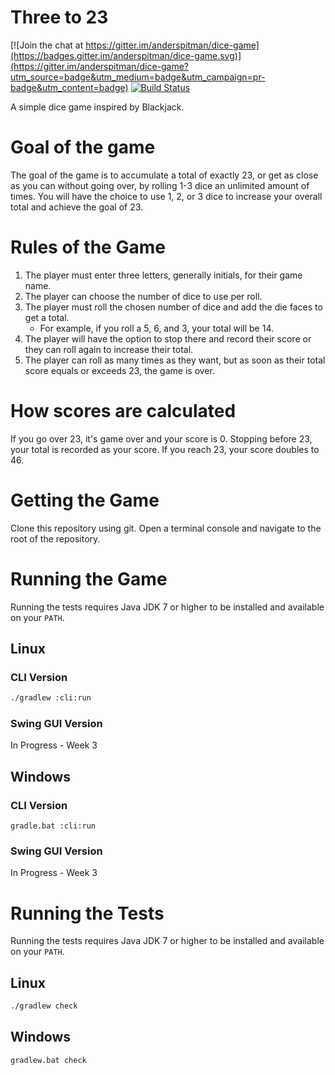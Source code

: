 # Three to 23

[![Join the chat at https://gitter.im/anderspitman/dice-game](https://badges.gitter.im/anderspitman/dice-game.svg)](https://gitter.im/anderspitman/dice-game?utm_source=badge&utm_medium=badge&utm_campaign=pr-badge&utm_content=badge)
[![Build Status](https://travis-ci.org/anderspitman/dice-game.svg?branch=master)](https://travis-ci.org/anderspitman/dice-game)

A simple dice game inspired by Blackjack.

# Goal of the game
The goal of the game is to accumulate a total of exactly 23, or get as close as you can without going over, by rolling 1-3 dice an unlimited amount of times. You will have the choice to use 1, 2, or 3 dice to increase your overall total and achieve the goal of 23.

# Rules of the Game
1.  The player must enter three letters, generally initials, for their game name.
2.  The player can choose the number of dice to use per roll.
3.  The player must roll the chosen number of dice and add the die faces to get a total.
    - For example, if you roll a 5, 6, and 3, your total will be 14.
4.  The player will have the option to stop there and record their score or they can roll again to increase their total.
5.  The player can roll as many times as they want, but as soon as their total score equals or exceeds 23, the game is over.

# How scores are calculated
If you go over 23, it's game over and your score is 0.
Stopping before 23, your total is recorded as your score.
If you reach 23, your score doubles to 46.

# Getting the Game

Clone this repository using git. Open a terminal console and navigate to the
root of the repository.

# Running the Game

Running the tests requires Java JDK 7 or higher to be installed and available
on your `PATH`.

## Linux

### CLI Version

```bash
./gradlew :cli:run
```

### Swing GUI Version

In Progress - Week 3

## Windows

### CLI Version

```
gradle.bat :cli:run
```

### Swing GUI Version

In Progress - Week 3

# Running the Tests

Running the tests requires Java JDK 7 or higher to be installed and available
on your `PATH`.

## Linux

```bash
./gradlew check 
```
## Windows

```
gradlew.bat check
```
